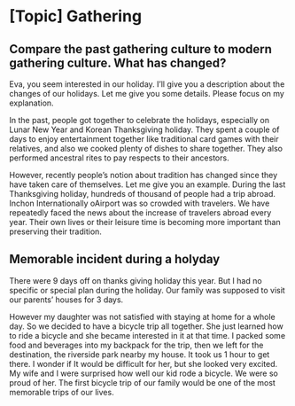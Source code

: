 # [Topic] Gathering

## Compare the past gathering culture to modern gathering culture. What has changed?

Eva, you seem interested in our holiday. I’ll give you a description about the changes of our holidays. Let me give you some details. Please focus on my explanation.

In the past, people got together to celebrate the holidays, especially on Lunar New Year and Korean Thanksgiving holiday. They spent a couple of days to enjoy entertainment together like traditional card games with their relatives, and also we cooked plenty of dishes to share together. They also performed ancestral rites to pay respects to their ancestors. 

However, recently people’s notion about tradition has changed since they have taken care of themselves. Let me give you an example. During the last Thanksgiving holiday, hundreds of thousand of people had a trip abroad. Inchon Internationally oAirport was so crowded with travelers. We have repeatedly faced the news about the increase of travelers abroad every year. Their own lives or their leisure time is becoming more important than preserving their tradition.

## Memorable incident during a holyday

There were 9 days off on thanks giving holiday this year. But I had no specific or special plan during the holiday. Our family was supposed to visit our parents’  houses for 3 days.

However my daughter was not satisfied with staying at home for a whole day. So we decided to have a bicycle trip all together. She just learned how to ride a bicycle and she became interested in it at that time. I packed some food and beverages into my backpack for the trip, then we left for the destination, the riverside park nearby my house. It took us 1 hour to get there. I wonder if It would be difficult for her, but she looked very excited. My wife and I were surprised how well our kid rode a bicycle. We were so proud of her. The first bicycle trip of our family would be one of the most memorable trips of our lives.
